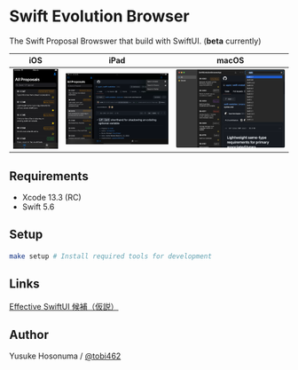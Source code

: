 # Swift Evolution Browser

The Swift Proposal Browswer that build with SwiftUI. (**beta** currently)

|iOS|iPad|macOS|
|--|--|--|
|<img src="./Screenshot/screenshot-ios.png" width="160px">|<img src="./Screenshot/screenshot-ipad.png" width="400px">|<img src="./Screenshot/screenshot-mac.png" width="400px">|

## Requirements

- Xcode 13.3 (RC)
- Swift 5.6

## Setup

```bash
make setup # Install required tools for development
```

## Links

[Effective SwiftUI 候補（仮説）](https://zenn.dev/tobi462/scraps/905f2e6ac9b895)

## Author

Yusuke Hosonuma / [@tobi462](https://twitter.com/tobi462)
